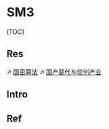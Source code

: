# SM3

[TOC]



## Res
↗ [国密算法](../../../../国密算法/国密算法.md)
↗ [国产替代与信创产业](../../../../../国产替代与信创产业.md)



## Intro


## Ref

